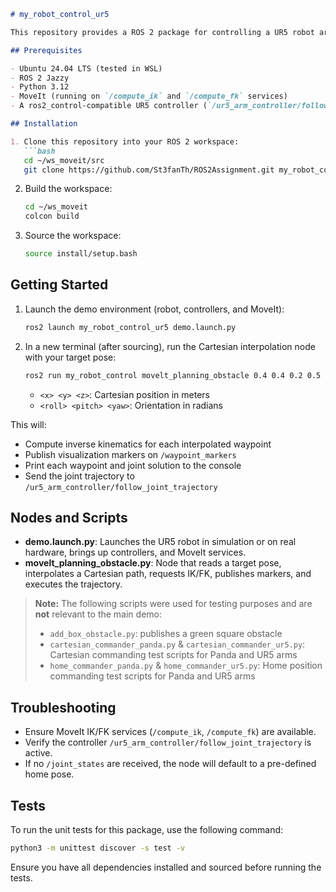 ````markdown
# my_robot_control_ur5

This repository provides a ROS 2 package for controlling a UR5 robot arm with MoveIt and ros2_control. It includes a demonstration launch file and a Cartesian interpolation node that computes, visualizes, and prints trajectories to given target poses.

## Prerequisites

- Ubuntu 24.04 LTS (tested in WSL)
- ROS 2 Jazzy
- Python 3.12
- MoveIt (running on `/compute_ik` and `/compute_fk` services)
- A ros2_control-compatible UR5 controller (`/ur5_arm_controller/follow_joint_trajectory`)

## Installation

1. Clone this repository into your ROS 2 workspace:
   ```bash
   cd ~/ws_moveit/src
   git clone https://github.com/St3fanTh/ROS2Assignment.git my_robot_control_ur5
````

2. Build the workspace:
   ```bash
   cd ~/ws_moveit
   colcon build 
   ```
3. Source the workspace:
   ```bash
   source install/setup.bash
   ```

## Getting Started

1. Launch the demo environment (robot, controllers, and MoveIt):
   ```bash
   ros2 launch my_robot_control_ur5 demo.launch.py
   ```
2. In a new terminal (after sourcing), run the Cartesian interpolation node with your target pose:
   ```bash
   ros2 run my_robot_control movelt_planning_obstacle 0.4 0.4 0.2 0.5 1.57 0
   ```
   - `<x> <y> <z>`: Cartesian position in meters
   - `<roll> <pitch> <yaw>`: Orientation in radians

This will:

- Compute inverse kinematics for each interpolated waypoint
- Publish visualization markers on `/waypoint_markers`
- Print each waypoint and joint solution to the console
- Send the joint trajectory to `/ur5_arm_controller/follow_joint_trajectory`

## Nodes and Scripts

- **demo.launch.py**: Launches the UR5 robot in simulation or on real hardware, brings up controllers, and MoveIt services.
- **movelt\_planning\_obstacle.py**: Node that reads a target pose, interpolates a Cartesian path, requests IK/FK, publishes markers, and executes the trajectory.

> **Note:** The following scripts were used for testing purposes and are **not** relevant to the main demo:
>
> - `add_box_obstacle.py`: publishes a green square obstacle
> - `cartesian_commander_panda.py` & `cartesian_commander_ur5.py`: Cartesian commanding test scripts for Panda and UR5 arms
> - `home_commander_panda.py` & `home_commander_ur5.py`: Home position commanding test scripts for Panda and UR5 arms

## Troubleshooting

- Ensure MoveIt IK/FK services (`/compute_ik`, `/compute_fk`) are available.
- Verify the controller `/ur5_arm_controller/follow_joint_trajectory` is active.
- If no `/joint_states` are received, the node will default to a pre-defined home pose.

## Tests

To run the unit tests for this package, use the following command:
   ```bash
python3 -m unittest discover -s test -v
   ```
Ensure you have all dependencies installed and sourced before running the tests.

